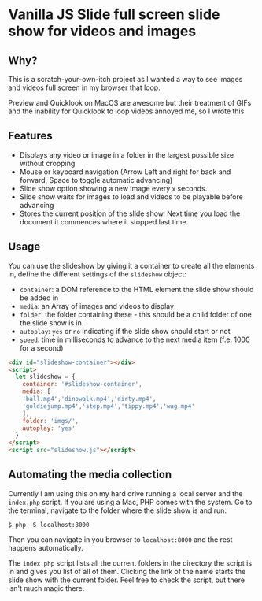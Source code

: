 # Vanilla JS Slide full screen slide show for videos and images

## Why?

This is a scratch-your-own-itch project as I wanted a way to see images and videos full screen in my browser that loop. 

Preview and Quicklook on MacOS are awesome but their treatment of GIFs and the inability for Quicklook to loop videos annoyed me, so I wrote this. 

## Features

* Displays any video or image in a folder in the largest possible size without cropping
* Mouse or keyboard navigation (Arrow Left and right for back and forward, Space to toggle automatic advancing)
* Slide show option showing a new image every `x` seconds.
* Slide show waits for images to load and videos to be playable before advancing
* Stores the current position of the slide show. Next time you load the document it commences where it stopped last time.

## Usage

You can use the slideshow by giving it a container to create all the elements in, define the different settings of the `slideshow` object:

* `container`: a DOM reference to the HTML element the slide show should be added in
* `media`: an Array of images and videos to display
* `folder`: the folder containing these - this should be a child folder of one the slide show is in.
* `autoplay`: `yes` or `no` indicating if the slide show should start or not
* `speed`: time in milliseconds to advance to the next media item (f.e. 1000 for a second) 

```html
<div id="slideshow-container"></div>
<script>
  let slideshow = {
    container: '#slideshow-container',
    media: [
    'ball.mp4','dinowalk.mp4','dirty.mp4',
    'goldiejump.mp4','step.mp4','tippy.mp4','wag.mp4'
    ],
    folder: 'imgs/',
    autoplay: 'yes'
  }
</script>
<script src="slideshow.js"></script>
```

## Automating the media collection 

Currently I am using this on my hard drive running a local server and the `index.php` script. If you are using a Mac, PHP comes with the system. Go to the terminal, navigate to the folder where the slide show is and run: 

```
$ php -S localhost:8000

```
Then you can navigate in you browser to `localhost:8000` and the rest happens automatically. 

The `index.php` script lists all the current folders in the directory the script is in and gives you list of all of them. Clicking the link of the name starts the slide show with the current folder. Feel free to check the script, but there isn't much magic there.
